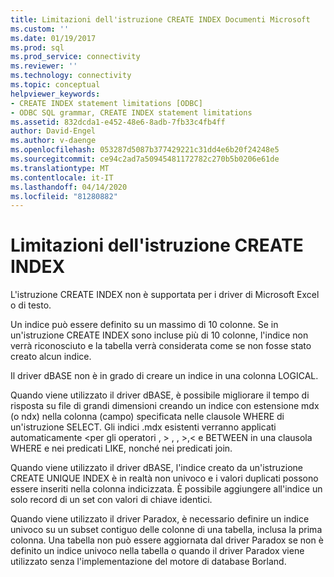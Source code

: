 ```yaml
---
title: Limitazioni dell'istruzione CREATE INDEX Documenti Microsoft
ms.custom: ''
ms.date: 01/19/2017
ms.prod: sql
ms.prod_service: connectivity
ms.reviewer: ''
ms.technology: connectivity
ms.topic: conceptual
helpviewer_keywords:
- CREATE INDEX statement limitations [ODBC]
- ODBC SQL grammar, CREATE INDEX statement limitations
ms.assetid: 832dcda1-e452-48e6-8adb-7fb33c4fb4ff
author: David-Engel
ms.author: v-daenge
ms.openlocfilehash: 053287d5087b377429221c31dd4e6b20f24248e5
ms.sourcegitcommit: ce94c2ad7a50945481172782c270b5b0206e61de
ms.translationtype: MT
ms.contentlocale: it-IT
ms.lasthandoff: 04/14/2020
ms.locfileid: "81280882"
---
```

# <a name="create-index-statement-limitations"></a>Limitazioni dell'istruzione CREATE INDEX
L'istruzione CREATE INDEX non è supportata per i driver di Microsoft Excel o di testo.  
  
 Un indice può essere definito su un massimo di 10 colonne. Se in un'istruzione CREATE INDEX sono incluse più di 10 colonne, l'indice non verrà riconosciuto e la tabella verrà considerata come se non fosse stato creato alcun indice.  
  
 Il driver dBASE non è in grado di creare un indice in una colonna LOGICAL.  
  
 Quando viene utilizzato il driver dBASE, è possibile migliorare il tempo di risposta su file di grandi dimensioni creando un indice con estensione mdx (o ndx) nella colonna (campo) specificata nelle clausole WHERE di un'istruzione SELECT. Gli indici .mdx esistenti verranno applicati automaticamente \<per gli operatori , > , , >,< e BETWEEN in una clausola WHERE e nei predicati LIKE, nonché nei predicati join.  
  
 Quando viene utilizzato il driver dBASE, l'indice creato da un'istruzione CREATE UNIQUE INDEX è in realtà non univoco e i valori duplicati possono essere inseriti nella colonna indicizzata. È possibile aggiungere all'indice un solo record di un set con valori di chiave identici.  
  
 Quando viene utilizzato il driver Paradox, è necessario definire un indice univoco su un subset contiguo delle colonne di una tabella, inclusa la prima colonna. Una tabella non può essere aggiornata dal driver Paradox se non è definito un indice univoco nella tabella o quando il driver Paradox viene utilizzato senza l'implementazione del motore di database Borland.
